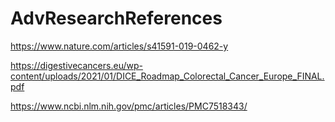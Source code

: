 # AdvResearchReferences

https://www.nature.com/articles/s41591-019-0462-y

https://digestivecancers.eu/wp-content/uploads/2021/01/DICE_Roadmap_Colorectal_Cancer_Europe_FINAL.pdf

https://www.ncbi.nlm.nih.gov/pmc/articles/PMC7518343/
